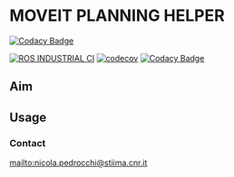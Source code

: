 # MOVEIT PLANNING HELPER #

[![Codacy Badge](https://api.codacy.com/project/badge/Grade/18922b4070ee40388564a64822f04af5)](https://app.codacy.com/gh/CNR-STIIMA-IRAS/moveit_planning_helper?utm_source=github.com&utm_medium=referral&utm_content=CNR-STIIMA-IRAS/moveit_planning_helper&utm_campaign=Badge_Grade_Settings)

[![ROS INDUSTRIAL CI][a]][1]
[![codecov][b]][2]
[![Codacy Badge][c]][3]

## Aim ##

## Usage ##

### Contact ###

<mailto:nicola.pedrocchi@stiima.cnr.it>

[a]:https://github.com/CNR-STIIMA-IRAS/moveit_planning_helper/actions/workflows/industrial_ci_action.yml/badge.svg
[1]:https://github.com/CNR-STIIMA-IRAS/moveit_planning_helper/actions/workflows/industrial_ci_action.yml

[b]:https://codecov.io/gh/CNR-STIIMA-IRAS/moveit_planning_helper/branch/master/graph/badge.svg?token=MGW76VJW20
[2]:https://codecov.io/gh/CNR-STIIMA-IRAS/moveit_planning_helper

[c]:https://app.codacy.com/project/badge/Grade/1df71212cc1942c1a9f390872e00e334
[3]:https://www.codacy.com/gh/CNR-STIIMA-IRAS/moveit_planning_helper/dashboard?utm_source=github.com&amp;utm_medium=referral&amp;utm_content=CNR-STIIMA-IRAS/moveit_planning_helper&amp;utm_campaign=Badge_Grade